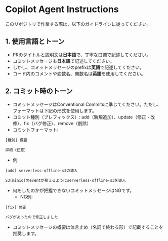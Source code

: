 # Copilot Agent Instructions

このリポジトリで作業する際は、以下のガイドラインに従ってください。

## 1. 使用言語とトーン
- PRのタイトルと説明文は**日本語**で、丁寧な口調で記述してください。
- コミットメッセージも**日本語**で記述してください。
- しかし、コミットメッセージのprefixは**英語**で記述してください。
- コード内のコメントや変数名、関数名は**英語**を使用してください。

## 2. コミット時のトーン
- コミットメッセージはConventional Commitsに準じてください。ただし、フォーマットは下記の形式を使用します。
- コミット種別（プレフィックス）: add（新規追加）、update（修正・改修）、fix（バグ修正）、remove（削除）
- コミットフォーマット:

```
[種別] 概要

詳細（任意）
```

- 例:

```
[add] serverless-offline-s3の導入

S3(minio)のeventが拾えるようにserverless-offline-s3を導入
```

- 何をしたのかが把握できないコミットメッセージはNGです。
  - NG例:

```
[fix] 修正

バグがあったので修正しました
```

- コミットメッセージの概要は体言止め（名詞で終わる形）で記載することを推奨します。
